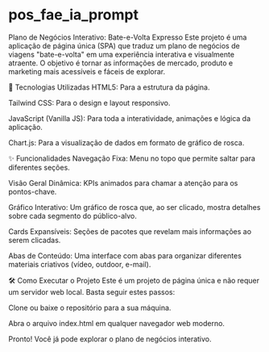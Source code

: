 # pos_fae_ia_prompt
Plano de Negócios Interativo: Bate-e-Volta Expresso
Este projeto é uma aplicação de página única (SPA) que traduz um plano de negócios de viagens "bate-e-volta" em uma experiência interativa e visualmente atraente. O objetivo é tornar as informações de mercado, produto e marketing mais acessíveis e fáceis de explorar.

🚀 Tecnologias Utilizadas
HTML5: Para a estrutura da página.

Tailwind CSS: Para o design e layout responsivo.

JavaScript (Vanilla JS): Para toda a interatividade, animações e lógica da aplicação.

Chart.js: Para a visualização de dados em formato de gráfico de rosca.

✨ Funcionalidades
Navegação Fixa: Menu no topo que permite saltar para diferentes seções.

Visão Geral Dinâmica: KPIs animados para chamar a atenção para os pontos-chave.

Gráfico Interativo: Um gráfico de rosca que, ao ser clicado, mostra detalhes sobre cada segmento do público-alvo.

Cards Expansíveis: Seções de pacotes que revelam mais informações ao serem clicadas.

Abas de Conteúdo: Uma interface com abas para organizar diferentes materiais criativos (vídeo, outdoor, e-mail).

🛠️ Como Executar o Projeto
Este é um projeto de página única e não requer um servidor web local. Basta seguir estes passos:

Clone ou baixe o repositório para a sua máquina.

Abra o arquivo index.html em qualquer navegador web moderno.

Pronto! Você já pode explorar o plano de negócios interativo.
